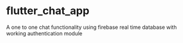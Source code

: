 # flutter_chat_app
A one to one chat functionality using firebase real time database with working authentication module
